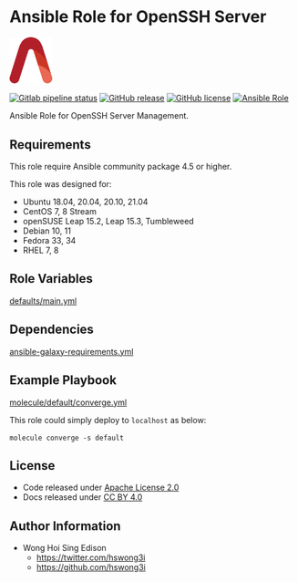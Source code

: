 # Ansible Role for OpenSSH Server

<img src="/alvistack.svg" width="75" alt="AlviStack">

[![Gitlab pipeline status](https://img.shields.io/gitlab/pipeline/alvistack/ansible-role-sshd/master)](https://gitlab.com/alvistack/ansible-role-sshd/-/pipelines)
[![GitHub release](https://img.shields.io/github/release/alvistack/ansible-role-sshd.svg)](https://github.com/alvistack/ansible-role-sshd/releases)
[![GitHub license](https://img.shields.io/github/license/alvistack/ansible-role-sshd.svg)](https://github.com/alvistack/ansible-role-sshd/blob/master/LICENSE)
[![Ansible Role](https://img.shields.io/badge/galaxy-alvistack.sshd-blue.svg)](https://galaxy.ansible.com/alvistack/sshd)

Ansible Role for OpenSSH Server Management.

## Requirements

This role require Ansible community package 4.5 or higher.

This role was designed for:

  - Ubuntu 18.04, 20.04, 20.10, 21.04
  - CentOS 7, 8 Stream
  - openSUSE Leap 15.2, Leap 15.3, Tumbleweed
  - Debian 10, 11
  - Fedora 33, 34
  - RHEL 7, 8

## Role Variables

[defaults/main.yml](defaults/main.yml)

## Dependencies

[ansible-galaxy-requirements.yml](ansible-galaxy-requirements.yml)

## Example Playbook

[molecule/default/converge.yml](molecule/default/converge.yml)

This role could simply deploy to `localhost` as below:

    molecule converge -s default

## License

  - Code released under [Apache License 2.0](LICENSE)
  - Docs released under [CC BY 4.0](http://creativecommons.org/licenses/by/4.0/)

## Author Information

  - Wong Hoi Sing Edison
      - <https://twitter.com/hswong3i>
      - <https://github.com/hswong3i>
